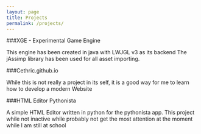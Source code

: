 ```yaml
---
layout: page
title: Projects
permalink: /projects/
---
```


###XGE - Experimental Game Engine

This engine has been created in java with LWJGL v3 as its backend
The jAssimp library has been used for all asset importing.

###Cethric.github.io

While this is not really a project in its self, it is a good way for me to learn how to develop a modern Website

###HTML Editor Pythonista

A simple HTML Editor written in python for the pythonista app. This project while not inactive while probably not get the most attention at the moment while I am still at school